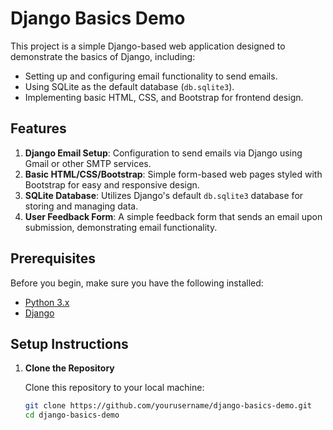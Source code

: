 # Django Basics Demo

This project is a simple Django-based web application designed to demonstrate the basics of Django, including:

- Setting up and configuring email functionality to send emails.
- Using SQLite as the default database (`db.sqlite3`).
- Implementing basic HTML, CSS, and Bootstrap for frontend design.

## Features

1. **Django Email Setup**: Configuration to send emails via Django using Gmail or other SMTP services.
2. **Basic HTML/CSS/Bootstrap**: Simple form-based web pages styled with Bootstrap for easy and responsive design.
3. **SQLite Database**: Utilizes Django's default `db.sqlite3` database for storing and managing data.
4. **User Feedback Form**: A simple feedback form that sends an email upon submission, demonstrating email functionality.

## Prerequisites

Before you begin, make sure you have the following installed:

- [Python 3.x](https://www.python.org/downloads/)
- [Django](https://www.djangoproject.com/)

## Setup Instructions

1. **Clone the Repository**

   Clone this repository to your local machine:

   ```bash
   git clone https://github.com/yourusername/django-basics-demo.git
   cd django-basics-demo

